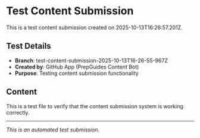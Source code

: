 # Test Content Submission

This is a test content submission created on 2025-10-13T16:26:57.201Z.

## Test Details
- **Branch**: test-content-submission-2025-10-13T16-26-55-967Z
- **Created by**: GitHub App (PrepGuides Content Bot)
- **Purpose**: Testing content submission functionality

## Content
This is a test file to verify that the content submission system is working correctly.

---

*This is an automated test submission.*